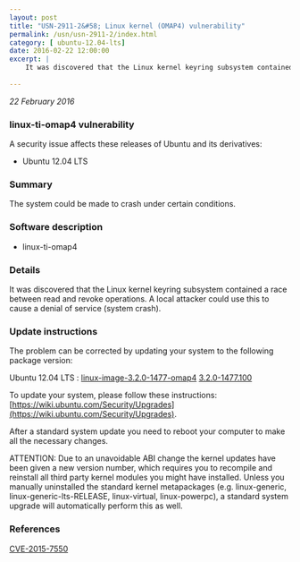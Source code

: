 ```yaml
---
layout: post
title: "USN-2911-2&#58; Linux kernel (OMAP4) vulnerability"
permalink: /usn/usn-2911-2/index.html
category: [ ubuntu-12.04-lts]
date: 2016-02-22 12:00:00
excerpt: |
    It was discovered that the Linux kernel keyring subsystem contained a race between read and revoke operations. A local attacker could use this to cause a denial of service (system crash). 
    
--- 
```

 
 

*22 February 2016*

### linux-ti-omap4 vulnerability

A security issue affects these releases of Ubuntu and its derivatives:

* Ubuntu 12.04 LTS

### Summary

The system could be made to crash under certain conditions. 

### Software description

* linux-ti-omap4 

### Details

It was discovered that the Linux kernel keyring subsystem contained a race between read and revoke operations. A local attacker could use this to cause a denial of service (system crash). 

### Update instructions

The problem can be corrected by updating your system to the following package version:

Ubuntu 12.04 LTS
 : [linux-image-3.2.0-1477-omap4](https://launchpad.net/ubuntu/+source/linux-ti-omap4) <span> [3.2.0-1477.100](https://launchpad.net/ubuntu/+source/linux-ti-omap4/3.2.0-1477.100) </span> 

To update your system, please follow these instructions: [https://wiki.ubuntu.com/Security/Upgrades](https://wiki.ubuntu.com/Security/Upgrades).

After a standard system update you need to reboot your computer to make all the necessary changes.

ATTENTION: Due to an unavoidable ABI change the kernel updates have been given a new version number, which requires you to recompile and reinstall all third party kernel modules you might have installed. Unless you manually uninstalled the standard kernel metapackages (e.g. linux-generic, linux-generic-lts-RELEASE, linux-virtual, linux-powerpc), a standard system upgrade will automatically perform this as well. 

### References

 
 [CVE-2015-7550](http://people.ubuntu.com/~ubuntu-security/cve/CVE-2015-7550)
 

